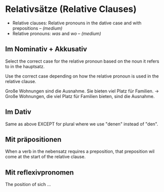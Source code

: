 # Relativsätze (Relative Clauses)

- Relative clauses: Relative pronouns in the dative case and with prepositions – *(medium)*  
- Relative pronouns: *was* and *wo* – *(medium)*  


## Im Nominativ + Akkusativ

Select the correct case for the relative pronoun based on the noun it refers to in the hauptsatz.

Use the correct case depending on how the relative pronoun is used in the relative clause. 

<!-- Include examples where the subject has exxta info -->

Große Wohnungen sind die Ausnahme. Sie bieten viel Platz für Familien.
-> Große Wohnungen, die viel Platz für Familien bieten, sind die Ausnahme.


## Im Dativ

Same as above EXCEPT for plural where we use "denen" instead of "den".

## Mit präpositionen

When a verb in the nebensatz requires a preposition, that preposition wil come at the start of the relative clause.


## Mit reflexivpronomen

The position of sich ...